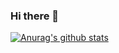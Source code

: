 ### Hi there 👋

[![Anurag's github stats](https://github-readme-stats.vercel.app/api?username=mental-block&show_icons=true&theme=dark&count_private=true)](https://github.com/anuraghazra/github-readme-stats)

<!--
**Mental-Block/Mental-Block** is a ✨ _special_ ✨ repository because its `README.md` (this file) appears on your GitHub profile.

Here are some ideas to get you started:

- 🔭 I’m currently working on ...
- 🌱 I’m currently learning ...
- 👯 I’m looking to collaborate on ...
- 🤔 I’m looking for help with ...
- 💬 Ask me about ...
- 📫 How to reach me: ...
- 😄 Pronouns: ...
- ⚡ Fun fact: ...
-->
